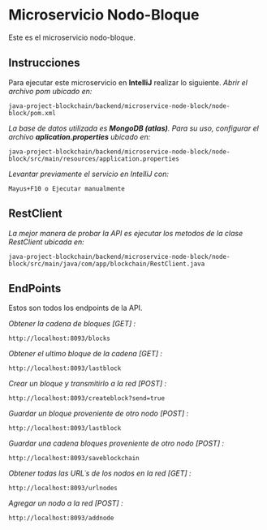 # Microservicio Nodo-Bloque
Este es el microservicio nodo-bloque.

## Instrucciones
Para ejecutar este microservicio en **IntelliJ** realizar lo siguiente.
_Abrir el archivo pom ubicado en:_

```
java-project-blockchain/backend/microservice-node-block/node-block/pom.xml
```
_La base de datos utilizada es **MongoDB (atlas)**. Para su uso, configurar el archivo **aplication.properties** ubicado en:_
```
java-project-blockchain/backend/microservice-node-block/node-block/src/main/resources/application.properties
```
_Levantar previamente el servicio en IntelliJ con:_
```
Mayus+F10 o Ejecutar manualmente
```

## RestClient
_La mejor manera de probar la API es ejecutar los metodos de la clase RestClient ubicada en:_

```
java-project-blockchain/backend/microservice-node-block/node-block/src/main/java/com/app/blockchain/RestClient.java
```

## EndPoints
Estos son todos los endpoints de la API.

_Obtener la cadena de bloques [GET] :_

```
http://localhost:8093/blocks
```

_Obtener el ultimo bloque de la cadena [GET] :_

```
http://localhost:8093/lastblock
```

_Crear un bloque y transmitirlo a la red [POST] :_

```
http://localhost:8093/createblock?send=true
```

_Guardar un bloque proveniente de otro nodo [POST] :_

```
http://localhost:8093/lastblock
```

_Guardar una cadena bloques proveniente de otro nodo [POST] :_

```
http://localhost:8093/saveblockchain
```

_Obtener todas las URL´s de los nodos en la red [GET] :_

```
http://localhost:8093/urlnodes
```

_Agregar un nodo a la red [POST] :_

```
http://localhost:8093/addnode
```

